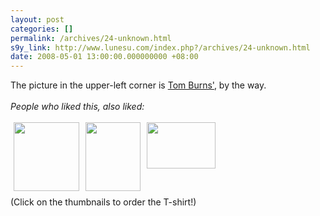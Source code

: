 ```yaml
---
layout: post
categories: []
permalink: /archives/24-unknown.html
s9y_link: http://www.lunesu.com/index.php?/archives/24-unknown.html
date: 2008-05-01 13:00:00.000000000 +08:00
---
```

The picture in the upper-left corner is <a href="http://www.everythingburns.com/" title="Tom Burns' Site">Tom Burns'</a>, by the way.<br />
<br />
<em>People who liked this, also liked:</em><br />
<br />
<a class='serendipity_image_link' href='http://www.all-tribes.com/eng/catalog/product_info.php?cPath=21_25_46&products_id=47'><!-- s9ymdb:26 --><img width="105" height="110" style="float: left; border: 0px; padding-left: 5px; padding-right: 5px;" src="http://www.lunesu.com/uploads/z1-rtfm-h-snd.serendipityThumb.jpg" alt="" /></a><a class='serendipity_image_link' href='http://www.luckythreadz.com/product_info.php?cPath=22&products_id=390&name=Communist-Party'><!-- s9ymdb:27 --><img width="88" height="110" style="float: left; border: 0px; padding-left: 5px; padding-right: 5px;" src="http://www.lunesu.com/uploads/the_communist_party_thumb.serendipityThumb.gif" alt="" /></a><a class='serendipity_image_link' href='http://www.threadless.com/product/383/The_Communist_Party?streetteam=tomburns'><!-- s9ymdb:28 --><img width="110" height="74" style="float: left; border: 0px; padding-left: 5px; padding-right: 5px;" src="http://www.lunesu.com/uploads/zoom.serendipityThumb.gif" alt="" /></a><br />
<br />
<br />
<br />
<br />
<br />
<br />
(Click on the thumbnails to order the T-shirt!)
